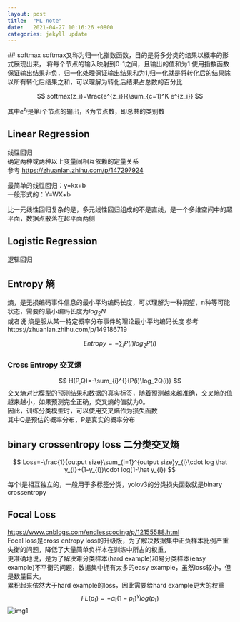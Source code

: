 ```yaml
---
layout: post
title:  "ML-note"
date:   2021-04-27 10:16:26 +0800
categories: jekyll update
---
```


<head>
    <script src="https://cdn.mathjax.org/mathjax/latest/MathJax.js?config=TeX-AMS-MML_HTMLorMML" type="text/javascript"></script>
    <script type="text/x-mathjax-config">
        MathJax.Hub.Config({
            tex2jax: {
            skipTags: ['script', 'noscript', 'style', 'textarea', 'pre'],
            inlineMath: [['$','$']]
            }
        });
    </script>
</head>
## softmax
softmax又称为归一化指数函数，目的是将多分类的结果以概率的形式展现出来，  
将每个节点的输入映射到0-1之间，且输出的值和为1  
使用指数函数保证输出结果非负，归一化处理保证输出结果和为1,归一化就是将转化后的结果除以所有转化后结果之和，可以理解为转化后结果占总数的百分比  

$$
softmax(z_i)=\frac{e^{z_i}}{\sum_{c=1}^K e^{z_i}}
$$

其中$e^{z_i}$是第i个节点的输出，K为节点数，即总共的类别数

## Linear Regression
线性回归   
确定两种或两种以上变量间相互依赖的定量关系   
参考 https://zhuanlan.zhihu.com/p/147297924

最简单的线性回归：y=kx+b   
一般形式的：Y=WX+b

比一元线性回归复杂的是，多元线性回归组成的不是直线，是一个多维空间中的超平面，数据点散落在超平面两侧

## Logistic Regression
逻辑回归

## Entropy 熵
熵，是无损编码事件信息的最小平均编码长度，可以理解为一种期望，n种等可能状态，需要的最小编码长度为$log_{2}N$    
或者说 熵是服从某一特定概率分布事件的理论最小平均编码长度
参考https://zhuanlan.zhihu.com/p/149186719

$$
Entropy=-\sum_{i}P(i)log_{2}P(i)
$$

### Cross Entropy 交叉熵
$$
H(P,Q)=-\sum_{i}^{}{P(i)\log_2Q(i)}
$$
交叉熵对比模型的预测结果和数据的真实标签，随着预测越来越准确，交叉熵的值越来越小，如果预测完全正确，交叉熵的值就为0。   
因此，训练分类模型时，可以使用交叉熵作为损失函数   
其中Q是预估的概率分布，P是真实的概率分布

## binary crossentropy loss 二分类交叉熵

$$
Loss=-\frac{1}{output size}\sum_{i=1}^{output size}y_{i}\cdot log \hat y_{i}+(1-y_{i})\cdot log(1-\hat y_{i})
$$

每个i是相互独立的，一般用于多标签分类，yolov3的分类损失函数就是binary crossentropy

## Focal Loss
https://www.cnblogs.com/endlesscoding/p/12155588.html    
Focal loss是cross entropy loss的升级版，为了解决数据集中正负样本比例严重失衡的问题，降低了大量简单负样本在训练中所占的权重，   
更准确地说，是为了解决难分类样本(hard example)和易分类样本(easy example)不平衡的问题，数据集中拥有太多的easy example，虽然loss较小，但是数量巨大，   
累积起来依然大于hard example的loss，因此需要给hard example更大的权重   
$$
FL(p_t)=-\alpha_t(1-p_t)^\gamma log(p_t)
$$
![img1]({{site.usr}}/img/focalloss.png)